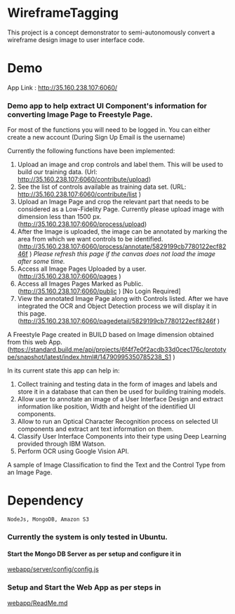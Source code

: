 # WireframeTagging
This project is a concept demonstrator to semi-autonomously convert a wireframe design image to user interface code.  

# Demo

App Link : http://35.160.238.107:6060/
### Demo app to help extract UI Component's information for converting Image Page to Freestyle Page.

For most of the functions you will need to be logged in. 
You can either create a new account 
(During Sign Up Email is the username)

Currently the following functions have been implemented:

1. Upload an image and crop controls and label them. This will be used to build our training data.
         (Url: http://35.160.238.107:6060/contribute/upload) 
2. See the list of controls available as training data set.
         (URL: http://35.160.238.107:6060/contribute/list )
3. Upload an Image Page and crop the relevant part that needs to be considered as a Low-Fidelity Page. Currently please upload image with dimension less than 1500 px. (http://35.160.238.107:6060/process/upload)
4. After the Image is uploaded, the image can be annotated by marking the area from which we want controls to be identified. (http://35.160.238.107:6060/process/annotate/5829199cb7780122ecf8246f )
_Please refresh this page if the canvas does not load the image after some time._
5. Access all Image Pages Uploaded by a user. (http://35.160.238.107:6060/pages )
6. Access all Images Pages Marked as Public. (http://35.160.238.107:6060/public ) [No Login Required]
7. View the annotated Image Page along with Controls listed. After we have integrated the OCR and Object Detection process we will display it in this page.(http://35.160.238.107:6060/pagedetail/5829199cb7780122ecf8246f )

A Freestyle Page created in BUILD based on Image dimension obtained from this web App. (https://standard.build.me/api/projects/6f4f7e0f2acdb33d0cec176c/prototype/snapshot/latest/index.html#/14790995350785238_S1 ) 

In its current state this app can help in:

1. Collect training and testing data in the form of images and labels and store it in a database that can then be used for building training models.
2. Allow user to annotate an image of a User Interface Design and extract information like position, Width and height of the identified UI components.
3. Allow to run an Optical Character Recognition process on selected UI components and extract ant text information on them. 
4. Classify User Interface Components into their type using Deep Learning provided through IBM Watson.
5. Perform OCR using Google Vision API.

A sample of Image Classification to find the Text and the Control Type from an Image Page.


# Dependency
```
NodeJs, MongoDB, Amazon S3
```

### Currently the system is only tested in Ubuntu.


#### Start the Mongo DB Server as per setup and configure it in
[webapp/server/config/config.js](webapp/server/config/config.js)
    
### Setup and Start the Web App as per steps in 
[webapp/ReadMe.md](webapp/ReadMe.md)
